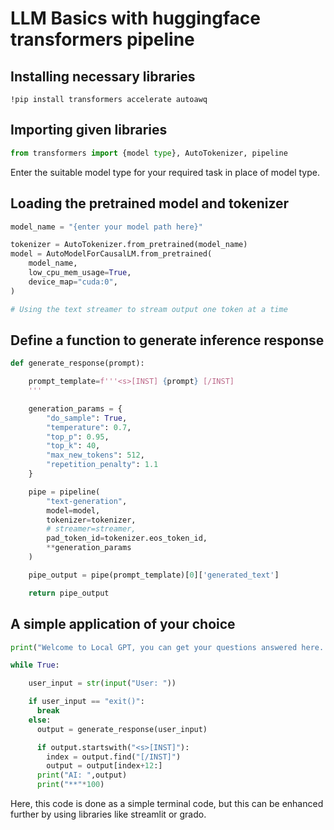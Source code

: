 # LLM Basics with huggingface transformers pipeline

## Installing necessary libraries

```!pip install transformers accelerate autoawq``` 

## Importing given libraries

``` python 
from transformers import {model type}, AutoTokenizer, pipeline
```

Enter the suitable model type for your required task in place of model type.


## Loading the pretrained model and tokenizer

``` python
model_name = "{enter your model path here}"

tokenizer = AutoTokenizer.from_pretrained(model_name)
model = AutoModelForCausalLM.from_pretrained(
    model_name,
    low_cpu_mem_usage=True,
    device_map="cuda:0",
)

# Using the text streamer to stream output one token at a time
```

## Define a function to generate inference response

```python
def generate_response(prompt):

    prompt_template=f'''<s>[INST] {prompt} [/INST]
    '''

    generation_params = {
        "do_sample": True,
        "temperature": 0.7,
        "top_p": 0.95,
        "top_k": 40,
        "max_new_tokens": 512,
        "repetition_penalty": 1.1
    }

    pipe = pipeline(
        "text-generation",
        model=model,
        tokenizer=tokenizer,
        # streamer=streamer,
        pad_token_id=tokenizer.eos_token_id,
        **generation_params
    )

    pipe_output = pipe(prompt_template)[0]['generated_text']

    return pipe_output
```

## A simple application of your choice

```python
print("Welcome to Local GPT, you can get your questions answered here. Type 'exit()' to exit")

while True:

    user_input = str(input("User: "))

    if user_input == "exit()":
      break
    else:
      output = generate_response(user_input)

      if output.startswith("<s>[INST]"):
        index = output.find("[/INST]")
        output = output[index+12:]
      print("AI: ",output)
      print("**"*100)
```

Here, this code is done as a simple terminal code, but this can be enhanced further by using libraries like streamlit or grado.
